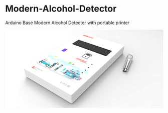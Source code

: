 # Modern-Alcohol-Detector
Arduino Base Modern Alcohol Detector with portable printer



<img align="center" alt= "Heshan Tharindu kalubowila" src="https://github.com/heshant3/Modern-Alcohol-Detector/blob/main/Alcohol%20My%20project/alcohol2.25.png"/>
